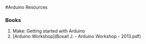 #Arduino Resources

### Books
1. Make: Getting started with Arduino
2. [Arduino Workshop](Boxall J. - Arduino Workshop - 2013.pdf)
